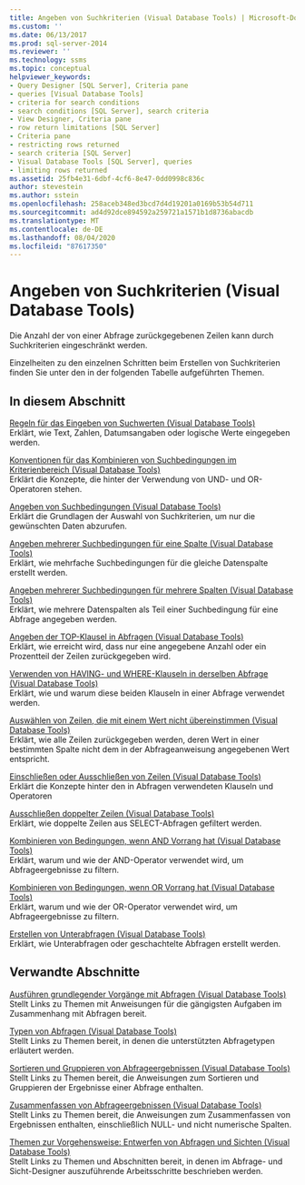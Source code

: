 ```yaml
---
title: Angeben von Suchkriterien (Visual Database Tools) | Microsoft-Dokumentation
ms.custom: ''
ms.date: 06/13/2017
ms.prod: sql-server-2014
ms.reviewer: ''
ms.technology: ssms
ms.topic: conceptual
helpviewer_keywords:
- Query Designer [SQL Server], Criteria pane
- queries [Visual Database Tools]
- criteria for search conditions
- search conditions [SQL Server], search criteria
- View Designer, Criteria pane
- row return limitations [SQL Server]
- Criteria pane
- restricting rows returned
- search criteria [SQL Server]
- Visual Database Tools [SQL Server], queries
- limiting rows returned
ms.assetid: 25fb4e31-6dbf-4cf6-8e47-0dd0998c836c
author: stevestein
ms.author: sstein
ms.openlocfilehash: 258aceb348ed3bcd7d4d19201a0169b53b54d711
ms.sourcegitcommit: ad4d92dce894592a259721a1571b1d8736abacdb
ms.translationtype: MT
ms.contentlocale: de-DE
ms.lasthandoff: 08/04/2020
ms.locfileid: "87617350"
---
```

# <a name="specify-search-criteria-visual-database-tools"></a>Angeben von Suchkriterien (Visual Database Tools)
  Die Anzahl der von einer Abfrage zurückgegebenen Zeilen kann durch Suchkriterien eingeschränkt werden.  
  
 Einzelheiten zu den einzelnen Schritten beim Erstellen von Suchkriterien finden Sie unter den in der folgenden Tabelle aufgeführten Themen.  
  
## <a name="in-this-section"></a>In diesem Abschnitt  
 [Regeln für das Eingeben von Suchwerten &#40;Visual Database Tools&#41;](visual-database-tools.md)  
 Erklärt, wie Text, Zahlen, Datumsangaben oder logische Werte eingegeben werden.  
  
 [Konventionen für das Kombinieren von Suchbedingungen im Kriterienbereich &#40;Visual Database Tools&#41;](conventions-combine-search-conditions-in-criteria-pane-visual-db-tools.md)  
 Erklärt die Konzepte, die hinter der Verwendung von UND- und OR-Operatoren stehen.  
  
 [Angeben von Suchbedingungen &#40;Visual Database Tools&#41;](specify-search-conditions-visual-database-tools.md)  
 Erklärt die Grundlagen der Auswahl von Suchkriterien, um nur die gewünschten Daten abzurufen.  
  
 [Angeben mehrerer Suchbedingungen für eine Spalte &#40;Visual Database Tools&#41;](specify-multiple-search-conditions-for-one-column-visual-database-tools.md)  
 Erklärt, wie mehrfache Suchbedingungen für die gleiche Datenspalte erstellt werden.  
  
 [Angeben mehrerer Suchbedingungen für mehrere Spalten &#40;Visual Database Tools&#41;](specify-multiple-search-conditions-for-multiple-columns-visual-database-tools.md)  
 Erklärt, wie mehrere Datenspalten als Teil einer Suchbedingung für eine Abfrage angegeben werden.  
  
 [Angeben der TOP-Klausel in Abfragen &#40;Visual Database Tools&#41;](specify-the-top-clause-in-queries-visual-database-tools.md)  
 Erklärt, wie erreicht wird, dass nur eine angegebene Anzahl oder ein Prozentteil der Zeilen zurückgegeben wird.  
  
 [Verwenden von HAVING- und WHERE-Klauseln in derselben Abfrage &#40;Visual Database Tools&#41;](use-having-and-where-clauses-in-the-same-query-visual-database-tools.md)  
 Erklärt, wie und warum diese beiden Klauseln in einer Abfrage verwendet werden.  
  
 [Auswählen von Zeilen, die mit einem Wert nicht übereinstimmen &#40;Visual Database Tools&#41;](select-rows-that-do-not-match-a-value-visual-database-tools.md)  
 Erklärt, wie alle Zeilen zurückgegeben werden, deren Wert in einer bestimmten Spalte nicht dem in der Abfrageanweisung angegebenen Wert entspricht.  
  
 [Einschließen oder Ausschließen von Zeilen &#40;Visual Database Tools&#41;](include-or-exclude-rows-visual-database-tools.md)  
 Erklärt die Konzepte hinter den in Abfragen verwendeten Klauseln und Operatoren  
  
 [Ausschließen doppelter Zeilen &#40;Visual Database Tools&#41;](exclude-duplicate-rows-visual-database-tools.md)  
 Erklärt, wie doppelte Zeilen aus SELECT-Abfragen gefiltert werden.  
  
 [Kombinieren von Bedingungen, wenn AND Vorrang hat &#40;Visual Database Tools&#41;](combine-conditions-when-and-has-precedence-visual-database-tools.md)  
 Erklärt, warum und wie der AND-Operator verwendet wird, um Abfrageergebnisse zu filtern.  
  
 [Kombinieren von Bedingungen, wenn OR Vorrang hat &#40;Visual Database Tools&#41;](combine-conditions-when-or-has-precedence-visual-database-tools.md)  
 Erklärt, warum und wie der OR-Operator verwendet wird, um Abfrageergebnisse zu filtern.  
  
 [Erstellen von Unterabfragen &#40;Visual Database Tools&#41;](create-subqueries-visual-database-tools.md)  
 Erklärt, wie Unterabfragen oder geschachtelte Abfragen erstellt werden.  
  
## <a name="related-sections"></a>Verwandte Abschnitte  
 [Ausführen grundlegender Vorgänge mit Abfragen &#40;Visual Database Tools&#41;](perform-basic-operations-with-queries-visual-database-tools.md)  
 Stellt Links zu Themen mit Anweisungen für die gängigsten Aufgaben im Zusammenhang mit Abfragen bereit.  
  
 [Typen von Abfragen &#40;Visual Database Tools&#41;](types-of-queries-visual-database-tools.md)  
 Stellt Links zu Themen bereit, in denen die unterstützten Abfragetypen erläutert werden.  
  
 [Sortieren und Gruppieren von Abfrageergebnissen &#40;Visual Database Tools&#41;](sort-and-group-query-results-visual-database-tools.md)  
 Stellt Links zu Themen bereit, die Anweisungen zum Sortieren und Gruppieren der Ergebnisse einer Abfrage enthalten.  
  
 [Zusammenfassen von Abfrageergebnissen &#40;Visual Database Tools&#41;](summarize-query-results-visual-database-tools.md)  
 Stellt Links zu Themen bereit, die Anweisungen zum Zusammenfassen von Ergebnissen enthalten, einschließlich NULL- und nicht numerische Spalten.  
  
 [Themen zur Vorgehensweise: Entwerfen von Abfragen und Sichten &#40;Visual Database Tools&#41;](design-queries-and-views-how-to-topics-visual-database-tools.md)  
 Stellt Links zu Themen und Abschnitten bereit, in denen im Abfrage- und Sicht-Designer auszuführende Arbeitsschritte beschrieben werden.  
  
  
